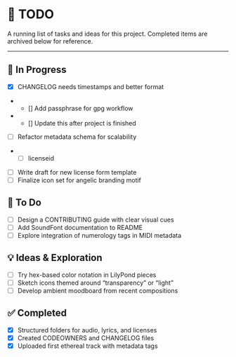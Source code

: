 # 📌 TODO

A running list of tasks and ideas for this project. Completed items are archived below for reference.

---

## 🔧 In Progress
- [x] CHANGELOG needs timestamps and better format
- - [] Add passphrase for gpg workflow
- - [] Update this after project is finished
- [ ] Refactor metadata schema for scalability
- - [ ] licenseid
- [ ] Write draft for new license form template
- [ ] Finalize icon set for angelic branding motif

## 🎯 To Do
- [ ] Design a CONTRIBUTING guide with clear visual cues
- [ ] Add SoundFont documentation to README
- [ ] Explore integration of numerology tags in MIDI metadata

## 💡 Ideas & Exploration
- [ ] Try hex-based color notation in LilyPond pieces
- [ ] Sketch icons themed around “transparency” or “light”
- [ ] Develop ambient moodboard from recent compositions

## ✅ Completed
- [x] Structured folders for audio, lyrics, and licenses
- [x] Created CODEOWNERS and CHANGELOG files
- [x] Uploaded first ethereal track with metadata tags